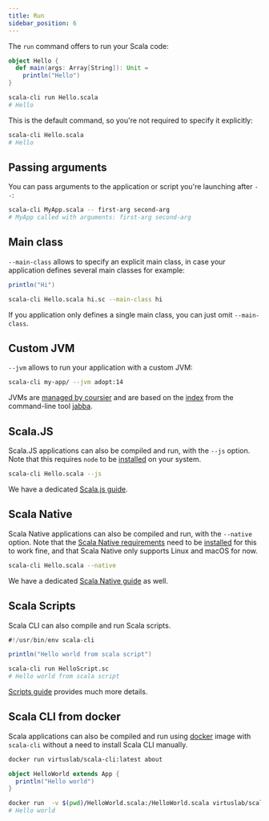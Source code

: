 ```yaml
---
title: Run
sidebar_position: 6
---
```


The `run` command offers to run your Scala code:

```scala title=Hello.scala
object Hello {
  def main(args: Array[String]): Unit =
    println("Hello")
}
```

```bash
scala-cli run Hello.scala
# Hello
```

This is the default command, so you're not required to specify it explicitly:
```bash
scala-cli Hello.scala
# Hello
```

## Passing arguments

You can pass arguments to the application or script you're launching after `--`:
```bash
scala-cli MyApp.scala -- first-arg second-arg
# MyApp called with arguments: first-arg second-arg

```

## Main class

`--main-class` allows to specify an explicit main class, in case your application
defines several main classes for example:

```scala title=hi.sc
println("Hi")
```

```bash
scala-cli Hello.scala hi.sc --main-class hi
```

If you application only defines a single main class, you can just omit `--main-class`.

## Custom JVM

`--jvm` allows to run your application with a custom JVM:
```bash
scala-cli my-app/ --jvm adopt:14
```

JVMs are [managed by coursier](https://get-coursier.io/docs/cli-java#managed-jvms) and are based on the [index](https://github.com/shyiko/jabba/blob/master/index.json) from the command-line tool [jabba](https://github.com/shyiko/jabba).

## Scala.JS

Scala.JS applications can also be compiled and run, with the `--js` option. Note that this requires `node`
to be [installed](/install#scala-js) on your system.

```bash
scala-cli Hello.scala --js
```

We have a dedicated [Scala.js guide](../20-guides/21-scala-js.md).

## Scala Native

Scala Native applications can also be compiled and run, with the `--native` option.
Note that the [Scala Native requirements](https://scala-native.readthedocs.io/en/latest/user/setup.html#installing-clang-and-runtime-dependencies) need to be [installed](install#scala-native) for this to work fine,
and that Scala Native only supports Linux and macOS for now.

```bash
scala-cli Hello.scala --native
```

We have a dedicated [Scala Native guide](../20-guides/22-scala-native.md) as well.

## Scala Scripts

Scala CLI can also compile and run Scala scripts.

```scala title=HelloScript.sc
#!/usr/bin/env scala-cli

println("Hello world from scala script")
```

```bash
scala-cli run HelloScript.sc
# Hello world from scala script
```

[Scripts guide](../20-guides/scripts) provides much more details.

## Scala CLI from docker

Scala applications can also be compiled and run using [docker](https://docs.docker.com/get-started/) image with `scala-cli` without a need to install Scala CLI manually.

```bash
docker run virtuslab/scala-cli:latest about
```

```scala title=HelloWorld.scala
object HelloWorld extends App {
  println("Hello world")
}
```

```bash
docker run  -v $(pwd)/HelloWorld.scala:/HelloWorld.scala virtuslab/scala-cli /HelloWorld.scala
# Hello world
```
